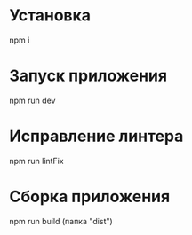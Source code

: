 #  Установка 

 npm i

 #  Запуск приложения 

 npm run dev

 #  Исправление линтера

 npm run lintFix

  #  Сборка приложения

 npm run build (папка "dist")

 